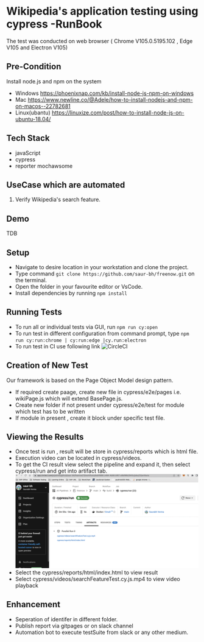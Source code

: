 #  Wikipedia's application testing using cypress -RunBook
The test was conducted on web browser ( Chrome V105.0.5195.102 , Edge V105 and Electron V105)
## Pre-Condition 
Install node.js and npm on the system
* Windows https://phoenixnap.com/kb/install-node-js-npm-on-windows
* Mac https://www.newline.co/@Adele/how-to-install-nodejs-and-npm-on-macos--22782681
* Linux(ubantu) https://linuxize.com/post/how-to-install-node-js-on-ubuntu-18.04/

## Tech Stack 
- javaScript 
- cypress
- reporter mochawsome

## UseCase which are automated 
1. Verify Wikipedia's search feature.

## Demo
TDB

## Setup
* Navigate to desire location in your workstation and clone the project.
* Type command `git clone https://github.com/saur-bh/freenow.git` on the terminal. 
* Open the folder in your favourite editor or VsCode.
* Install dependencies by running `npm install`

## Running Tests

* To run all  or  individual tests via GUI, run `npm run cy:open`
* To run test in different configuration from command prompt, type `npm run cy:run:chrome | cy:run:edge |cy.run:electron`
* To run test in CI use following link ![CircleCI](https://app.circleci.com/launchpad/invited?return-to=https%3A%2F%2Fapp.circleci.com%2Fpipelines%2Fgithub%2Fsaur-bh%2Ffreenow%3Finvite%3Dtrue&inviter=04463cb5-2995-4776-93de-407a68221473&invitePage=pipelines)


## Creation of New Test
Our framework is based on the Page Object Model design pattern. 
- If required create paage, create new file in cypress/e2e/pages i.e. wikiPage.js which will extend BasePage.js. 
- Create new folder if not present under cypress/e2e/test for module which test has to be written 
- If module in present , create it block under specific test file.

## Viewing the Results 
 - Once test is run , result will be store in cypress/reports which is html file.
 - Execution video can be located in cypress/videos.
 - To get the CI result view select the pipeline and expand it, then select cypress/run and get into artifact tab.
 ![artifcat](./image/artifcat.png)
 - Select the cypress/reports/html/index.html to view result 
 - Select cypress/videos/searchFeatureTest.cy.js.mp4 to view video playback
## Enhancement
  * Seperation of identifer in different folder.
  * Publish report via gitpages or on slack channel 
  * Automation bot to execute testSuite from slack or any other medium. 

